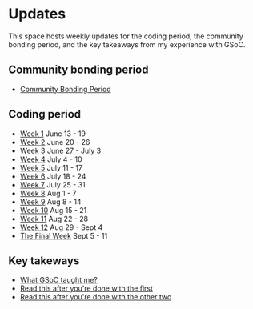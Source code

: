 # Updates

This space hosts weekly updates for the coding period, the community bonding period,
 and the key takeaways from my experience with GSoC. 

## Community bonding period
+ [Community Bonding Period](community-bonding-period.md)

## Coding period
+ [Week 1](week-1.md) June 13 - 19
+ [Week 2](week-2.md) June 20 - 26
+ [Week 3](week-3.md) June 27 - July 3
+ [Week 4](week-4.md) July 4 - 10
+ [Week 5](week-5.md) July 11 - 17
+ [Week 6](week-6.md) July 18 - 24
+ [Week 7](week-7.md) July 25 - 31
+ [Week 8](week-8.md) Aug 1 - 7
+ [Week 9](week-9.md) Aug 8 - 14
+ [Week 10](week-10.md) Aug 15 - 21
+ [Week 11](week-11.md) Aug 22 - 28
+ [Week 12](week-12.md) Aug 29 - Sept 4
+ [The Final Week](the-final-week.md) Sept 5 - 11

## Key takeways
+ [What GSoC taught me?](./what-gsoc-taught-me-the-morning.md)
+ [Read this after you're done with the first](./the-afternoon.md)
+ [Read this after you're done with the other two](./the-evening.md)
